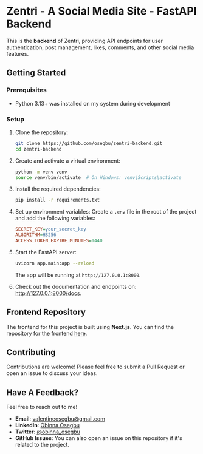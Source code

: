 # Zentri - A Social Media Site - FastAPI Backend

This is the **backend** of Zentri, providing API endpoints for user authentication, post management, likes, comments, and other social media features.

## Getting Started

### Prerequisites

- Python 3.13+ was installed on my system during development

### Setup

1. Clone the repository:

   ```bash
   git clone https://github.com/osegbu/zentri-backend.git
   cd zentri-backend
   ```

2. Create and activate a virtual environment:

   ```bash
   python -m venv venv
   source venv/bin/activate  # On Windows: venv\Scripts\activate
   ```

3. Install the required dependencies:

   ```bash
   pip install -r requirements.txt
   ```

4. Set up environment variables:
   Create a `.env` file in the root of the project and add the following variables:

   ```ini
   SECRET_KEY=your_secret_key
   ALGORITHM=HS256
   ACCESS_TOKEN_EXPIRE_MINUTES=1440
   ```

5. Start the FastAPI server:

   ```bash
   uvicorn app.main:app --reload
   ```

   The app will be running at `http://127.0.0.1:8000`.

6. Check out the documentation and endpoints on:
   http://127.0.0.1:8000/docs.

## Frontend Repository

The frontend for this project is built using **Next.js**. You can find the repository for the frontend [here](https://github.com/osegbu/zentri-nextjs).

## Contributing

Contributions are welcome! Please feel free to submit a Pull Request or open an issue to discuss your ideas.

## Have A Feedback?

Feel free to reach out to me!

- **Email**: [valentineosegbu@gmail.com](mailto:valentineosegbu@gmail.com)
- **LinkedIn**: [Obinna Osegbu](https://www.linkedin.com/in/obinna-osegbu-4aa304200/)
- **Twitter**: [@obinna_osegbu](https://twitter.com/obinna_osegbu)
- **GitHub Issues**: You can also open an issue on this repository if it's related to the project.
